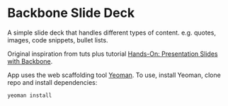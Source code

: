 # Backbone Slide Deck

A simple slide deck that handles different types of content. e.g. quotes, images, code snippets, bullet lists.

Original inspiration from tuts plus tutorial [Hands-On: Presentation Slides with Backbone](https://tutsplus.com/course/build-your-own-slide-engine/).

App uses the web scaffolding tool [Yeoman](http://yeoman.io/). To use, install Yeoman, clone repo and install dependencies:

```
yeoman install
```
